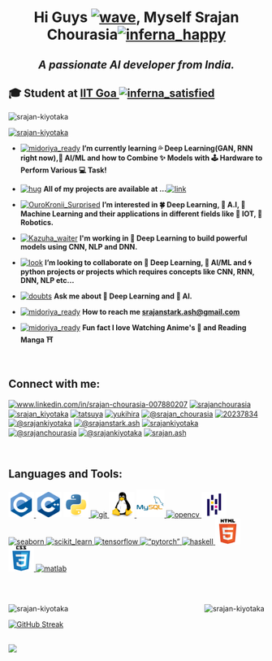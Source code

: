 <h1 align="center">Hi Guys <a href="https://emoji.discord.st/emojis/3d96defc-3ca3-4964-9393-9b72a3a0e549.gif"><img src="https://emoji.discord.st/emojis/3d96defc-3ca3-4964-9393-9b72a3a0e549.gif" width="64px" height="64px" alt="wave"></a>, Myself Srajan Chourasia<a href="https://emoji.gg/emoji/9721-inferna-happy"><img src="https://emoji.gg/assets/emoji/9721-inferna-happy.png" width="70px" height="70px" alt="inferna_happy"></a></h1>

<h2 align="center"><I>A passionate AI developer from India.</I></h2>

## 🎓 Student at [IIT Goa ](https://iitgoa.ac.in/)<a href="https://emoji.gg/emoji/1251-inferna-satisfied"><img src="https://emoji.gg/assets/emoji/1251-inferna-satisfied.png" width="60px" height="60px" alt="inferna_satisfied"></a>

<p align="left"> <img src="https://komarev.com/ghpvc/?username=srajan-kiyotaka&label=Landed%20on%20my%20planet!&color=5bb1e6&style=plastic" alt="srajan-kiyotaka" /> </p>

<p align="left"> <a href="https://github.com/ryo-ma/github-profile-trophy"><img src="https://github-profile-trophy.vercel.app/?username=srajan-kiyotaka" alt="srajan-kiyotaka" /></a> </p>

- <a href="https://emoji.gg/emoji/3929-midoriya-ready"><img src="https://emoji.gg/assets/emoji/3929-midoriya-ready.png" width="60px" height="60px" alt="midoriya_ready"></a> **I’m currently learning 💦 Deep Learning(GAN, RNN right now),🎍 AI/ML and how to Combine ✨ Models with 🕹️ Hardware to Perform Various 💻 Task!**

- <a href="https://github.com/srajan-kiyotaka?tab=repositories"><img src="https://emoji.gg/assets/emoji/7549-hug.png" width="49px" height="49px" alt="hug"></a>  **All of my projects are available at ...**<a href="https://github.com/srajan-kiyotaka?tab=repositories"><img src="https://emoji.discord.st/emojis/cb3dc3d2-fd74-4a3b-a9e1-f7ad58497090.gif" width="28px" height="28px" alt="link"></a>

- <a href="https://emoji.gg/emoji/7578-ourokronii-surprised"><img src="https://emoji.gg/assets/emoji/7578-ourokronii-surprised.png" width="50px" height="50px" alt="OuroKronii_Surprised"></a> **I’m interested in 🍀 Deep Learning, 🍂 A.I, 🔖 Machine Learning and their applications in different fields like 🌌 IOT, 🤖 Robotics.** 

- <a href="https://emoji.gg/emoji/4497-kazuha-waiter"><img src="https://emoji.gg/assets/emoji/4497-kazuha-waiter.png" width="60px" height="60px" alt="Kazuha_waiter"></a> **I'm working in 🍣 Deep Learning to build powerful models using CNN, NLP and DNN.**

- <a href="https://emoji.discord.st/emojis/KannaPeer.png"><img src="https://emoji.discord.st/emojis/KannaPeer.png" width="49px" height="49px" alt="look"></a> **I’m looking to collaborate on 🐬 Deep Learning, 🎴 AI/ML and 🌀 python projects or projects which requires concepts like CNN, RNN, DNN, NLP etc...**

- <a href="https://emoji.discord.st/emojis/663714e4-e209-4747-9fe3-bbe00d03c1de.png"><img src="https://emoji.discord.st/emojis/663714e4-e209-4747-9fe3-bbe00d03c1de.png" width="56px" height="56px" alt="doubts"></a> **Ask me about 🧊 Deep Learning and 🔮 AI.**

- <a href="https://emoji.discord.st/emojis/4cfdebaf-2139-4371-82fc-a19123ad6195.png"><img src="https://emoji.discord.st/emojis/4cfdebaf-2139-4371-82fc-a19123ad6195.png" width="53px" height="53px" alt="midoriya_ready"></a> **How to reach me srajanstark.ash@gmail.com**

- <a href="https://emoji.discord.st/emojis/e21767b7-630b-4e42-924a-fcb30ad2d714.png"><img src="https://emoji.discord.st/emojis/e21767b7-630b-4e42-924a-fcb30ad2d714.png" width="52px" height="52px" alt="midoriya_ready"></a> **Fun fact I love Watching Anime's 🎐 and Reading Manga ⛩️**

<br>

<h2 align="left">Connect with me:</h2>
<p align="left">
<a href="https://www.linkedin.com/in/srajan-chourasia/" target="blank"><img align="center" src="https://raw.githubusercontent.com/rahuldkjain/github-profile-readme-generator/master/src/images/icons/Social/linked-in-alt.svg" alt="www.linkedin.com/in/srajan-chourasia-007880207" height="35" width="45" /></a>
<a href="https://kaggle.com/srajanchourasia" target="blank"><img align="center" src="https://raw.githubusercontent.com/rahuldkjain/github-profile-readme-generator/master/src/images/icons/Social/kaggle.svg" alt="srajanchourasia" height="35" width="45" /></a>
<a href="https://www.leetcode.com/srajan_kiyotaka" target="blank"><img align="center" src="https://raw.githubusercontent.com/rahuldkjain/github-profile-readme-generator/master/src/images/icons/Social/leet-code.svg" alt="srajan_kiyotaka" height="35" width="45"/></a>
<a href="https://www.codechef.com/users/tatsuya" target="blank"><img align="center" src="https://cdn.jsdelivr.net/npm/simple-icons@3.1.0/icons/codechef.svg" alt="tatsuya" height="35" width="45"/></a>
<a href="https://codeforces.com/profile/yukihira" target="blank"><img align="center" src="https://raw.githubusercontent.com/rahuldkjain/github-profile-readme-generator/master/src/images/icons/Social/codeforces.svg" alt="yukihira" height="35" width="45" /></a>
<a href="https://www.hackerrank.com/srajan_chourasia" target="blank"><img align="center" src="https://raw.githubusercontent.com/rahuldkjain/github-profile-readme-generator/master/src/images/icons/Social/hackerrank.svg" alt="@srajan_chourasia" height="35" width="45" /></a>
<a href="https://stackoverflow.com/users/20237834" target="blank"><img align="center" src="https://raw.githubusercontent.com/rahuldkjain/github-profile-readme-generator/master/src/images/icons/Social/stack-overflow.svg" alt="20237834" height="40" width="50" /></a>
<a href="https://hashnode.com/@srajankiyotaka" target="blank"><img align="center" src="https://raw.githubusercontent.com/rahuldkjain/github-profile-readme-generator/master/src/images/icons/Social/hashnode.svg" alt="@srajankiyotaka" height="35" width="45"/></a>
<a href="https://medium.com/@srajanstark.ash" target="blank"><img align="center" src="https://raw.githubusercontent.com/rahuldkjain/github-profile-readme-generator/master/src/images/icons/Social/medium.svg" alt="@srajanstark.ash" height="35" width="45"/></a>  
<a href="https://dev.to/srajankiyotaka" target="blank"><img align="center" src="https://raw.githubusercontent.com/rahuldkjain/github-profile-readme-generator/master/src/images/icons/Social/devto.svg" alt="srajankiyotaka" height="35" width="45"/></a>
<a href="https://www.youtube.com/@srajanchourasia" target="blank"><img align="center" src="https://raw.githubusercontent.com/rahuldkjain/github-profile-readme-generator/master/src/images/icons/Social/youtube.svg" alt="@srajanchourasia" height="35" width="45"/></a>
<a href="https://twitter.com/@srajankiyotaka" target="blank"><img align="center" src="https://raw.githubusercontent.com/rahuldkjain/github-profile-readme-generator/master/src/images/icons/Social/twitter.svg" alt="@srajankiyotaka" height="35" width="45"/></a>
<a href="https://instagram.com/srajan.ash" target="blank"><img align="center" src="https://raw.githubusercontent.com/rahuldkjain/github-profile-readme-generator/master/src/images/icons/Social/instagram.svg" alt="srajan.ash" height="35" width="45" /></a>   
</p>

<br>

<h2 align="left">Languages and Tools:</h2>
<p align="left"> 
<a href="https://www.cprogramming.com/" target="_blank" rel="noreferrer"> <img src="https://raw.githubusercontent.com/devicons/devicon/master/icons/c/c-original.svg" alt="c" width="50" height="50"/> </a>  
<a href="https://www.w3schools.com/cpp/" target="_blank" rel=“noreferrer”> <img src="https://raw.githubusercontent.com/devicons/devicon/master/icons/cplusplus/cplusplus-original.svg" alt=“cplusplus” style="width:50px;height:auto;" /></a> 
<a href="https://www.python.org" target="_blank" rel="noreferrer"> <img src="https://raw.githubusercontent.com/devicons/devicon/master/icons/python/python-original.svg" alt="python" width="50" height="50"/> </a> 
<a href="https://git-scm.com/" target="_blank" rel="noreferrer"> <img src="https://www.vectorlogo.zone/logos/git-scm/git-scm-icon.svg" alt="git" width="50" height="50"/> </a>
<a href="https://www.linux.org/" target="_blank" rel="noreferrer"> <img src="https://raw.githubusercontent.com/devicons/devicon/master/icons/linux/linux-original.svg" alt="linux" width="50" height="50"/> </a> 
<a href="https://www.mysql.com/" target="_blank" rel="noreferrer"> <img src="https://raw.githubusercontent.com/devicons/devicon/master/icons/mysql/mysql-original-wordmark.svg" alt="mysql" width="55" height="55"/> </a> 
<a href="https://opencv.org/" target="_blank" rel="noreferrer"> <img src="https://www.vectorlogo.zone/logos/opencv/opencv-icon.svg" alt="opencv" width="50" height="50"/> </a> 
<a href="https://pandas.pydata.org/" target="_blank" rel="noreferrer"> <img src="https://raw.githubusercontent.com/devicons/devicon/2ae2a900d2f041da66e950e4d48052658d850630/icons/pandas/pandas-original.svg" alt="pandas" width="50" height="50"/> </a> 
<a href="https://seaborn.pydata.org/" target="_blank" rel="noreferrer"> <img src="https://seaborn.pydata.org/_images/logo-mark-lightbg.svg" alt="seaborn" width="50" height="50"/> </a>
<a href="https://scikit-learn.org/" target="_blank" rel="noreferrer"> <img src="https://upload.wikimedia.org/wikipedia/commons/0/05/Scikit_learn_logo_small.svg" alt="scikit_learn" width="55" height="55"/> </a> 
<a href="https://www.tensorflow.org" target="_blank" rel="noreferrer"> <img src="https://www.vectorlogo.zone/logos/tensorflow/tensorflow-icon.svg" alt="tensorflow" width="50" height="50"/> </a> 
<a href="https://pytorch.org/" target="_blank" rel=“noreferrer”> <img src="https://www.vectorlogo.zone/logos/pytorch/pytorch-icon.svg" alt=“pytorch” style="width:50px;height:auto;" /> </a>
<a href="https://www.haskell.org/" target="_blank" rel="noreferrer"> <img src="https://upload.wikimedia.org/wikipedia/commons/1/1c/Haskell-Logo.svg" alt="haskell" width="50" height="50"/> </a> 
<a href="https://www.w3.org/html/" target="_blank" rel="noreferrer"> <img src="https://raw.githubusercontent.com/devicons/devicon/master/icons/html5/html5-original-wordmark.svg" alt="html5" width="50" height="50"/> </a>
<a href="https://www.w3schools.com/css/" target="_blank" rel="noreferrer"> <img src="https://raw.githubusercontent.com/devicons/devicon/master/icons/css3/css3-original-wordmark.svg" alt="css3" width="50" height="50"/> </a> 
<a href="https://www.mathworks.com/" target="_blank" rel="noreferrer"> <img src="https://upload.wikimedia.org/wikipedia/commons/2/21/Matlab_Logo.png" alt="matlab" width="50" height="50"/> </a> 
</p>
<br><br>

<p>
<img align="left" src="https://github-readme-stats.vercel.app/api/top-langs?username=srajan-kiyotaka&show_icons=true&theme=radical&hide_border=true&locale=en&layout=compact" alt="srajan-kiyotaka" />
</p>

<p>&nbsp;
<img align="right" src="https://github-readme-stats.vercel.app/api?username=srajan-kiyotaka&show_icons=true&theme=tokyonight&title_color=3a91ee&text_color=3ddee1&bg_color=095381&hide_border=true&locale=en" alt="srajan-kiyotaka"/>
</p>

[![GitHub Streak](http://github-readme-streak-stats.herokuapp.com?user=srajan-kiyotaka&theme=tokyonight&date_format=M%20j%5B%2C%20Y%5D)](https://git.io/streak-stats)

<br>
<a href="https://twitter.com/Srajankiyotaka"><img src="https://gtce.itsvg.in/api?username=Srajankiyotaka&theme=dracula&icon=hashtag&time=true&response=true&border=true"/></a>
<!-- [![github-readme-twitter](https://github-readme-twitter.gazf.vercel.app/api?id=Srajankiyotaka&layout=wide)](https://twitter.com/Srajankiyotaka) -->
